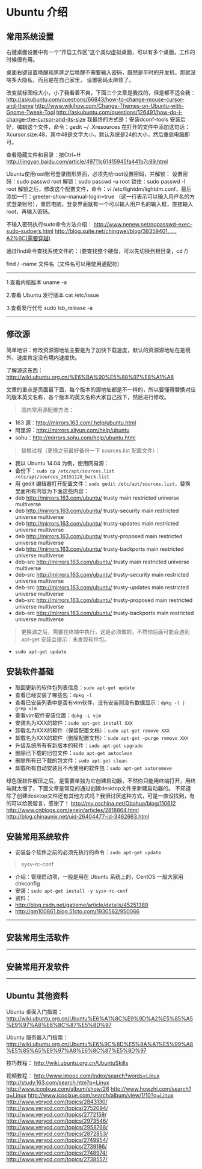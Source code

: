 # Ubuntu 介绍




## 常用系统设置




右键桌面设置中有一个“开启工作区“这个类似虚拟桌面，可以有多个桌面，工作的时候很有用。

桌面右键设置唤醒和黑屏之后唤醒不需要输入密码，既然是平时的开发机，那就没啥多大隐私，而且是在自己家里， 设置密码太麻烦了。

改变鼠标图标大小，小了我看着不爽，下面三个文章是我找的，但是都不适合我：
http://askubuntu.com/questions/66843/how-to-change-mouse-cursor-and-theme
http://www.wikihow.com/Change-Themes-on-Ubuntu-with-Gnome-Tweak-Tool
http://askubuntu.com/questions/126491/how-do-i-change-the-cursor-and-its-size
我最终的方式是：安装dconf-tools
安装后好，编辑这个文件，命令：gedit ~/ .Xresources
在打开的文件中添加这句话：Xcursor.size:48，其中48是文字大小，默认系统是24的大小，然后重启电脑即可。

查看隐藏文件和目录：按Ctrl+H
http://jingyan.baidu.com/article/49711c61415945fa441b7c89.html

Ubuntu使用root账号登录图形界面，必须先给root设置密码，并解锁：
设置密码：sudo passwd root
解锁：sudo passwd -u root
锁住：sudo passwd -l root
解锁之后，修改这个配置文件，命令：vi /etc/lightdm/lightdm.conf，最后添加一行：greeter-show-manual-login=true （这一行表示可以输入用户名的方式登录账号），重启电脑，登录界面就有一个可以输入用户名的输入框，直接输入root，再输入密码。

不输入密码执行sudo命令方法介绍：
http://www.nenew.net/nopasswd-exec-sudo-sudoers.html
http://blog.xuite.net/chingwei/blog/38359401……A2%BC(需要穿越)

通过find命令查找系统文件的：（要查找整个硬盘，可以先切换到根目录，cd /）

find / -name 文件名（文件名可以用使用通配符）


------------------------------------------------------------------------------------------

1.查看内核版本
 uname -a
 
2.查看 Ubuntu 发行版本
 cat /etc/issue
 
3.查看发行代号
 sudo lsb_release -a 



------------------------------------------------------------------------------------------

## 修改源

简单地讲：修改资源源地址主要是为了加快下载速度，默认的资源源地址在是境外，速度肯定没有境内速度快。

了解源这东西：<http://wiki.ubuntu.org.cn/%E6%BA%90%E5%88%97%E8%A1%A8>

文章的重点是页面最下面，每个版本的源地址都是不一样的，所以要懂得替换对应的版本英文名称，各个版本的英文名称大家自己找下，然后进行修改。


> 国内常用源配置方法：

- 163 源：<http://mirrors.163.com/.help/ubuntu.html> 
- 阿里源：<http://mirrors.aliyun.com/help/ubuntu>
- sohu：<http://mirrors.sohu.com/help/ubuntu.html>

> 替换过程（更换之前最好备份一下 sources.list 配置文件）：

- 我以 Ubuntu 14.04 为例，使用网易源：
- 备份下：`sudo cp /etc/apt/sources.list /etc/apt/sources_20151128_back.list`
- 用 gedit 编辑器打开配置文件：`sudo gedit /etc/apt/sources.list`，替换里面所有内容为下面这些内容：
 - deb http://mirrors.163.com/ubuntu/ trusty main restricted universe multiverse
 - deb http://mirrors.163.com/ubuntu/ trusty-security main restricted universe multiverse
 - deb http://mirrors.163.com/ubuntu/ trusty-updates main restricted universe multiverse
 - deb http://mirrors.163.com/ubuntu/ trusty-proposed main restricted universe multiverse
 - deb http://mirrors.163.com/ubuntu/ trusty-backports main restricted universe multiverse
 - deb-src http://mirrors.163.com/ubuntu/ trusty main restricted universe multiverse
 - deb-src http://mirrors.163.com/ubuntu/ trusty-security main restricted universe multiverse
 - deb-src http://mirrors.163.com/ubuntu/ trusty-updates main restricted universe multiverse
 - deb-src http://mirrors.163.com/ubuntu/ trusty-proposed main restricted universe multiverse
 - deb-src http://mirrors.163.com/ubuntu/ trusty-backports main restricted universe multiverse

> 更换源之后，需要在终端中执行，这是必须做的，不然你后面可能会遇到 apt-get 安装会提示：未发现软件包。

- `sudo apt-get update`

## 安装软件基础

- 取回更新的软件包列表信息：`sudo apt-get update`
- 查看已经安装了哪些包：`dpkg -l`
- 查看已安装列表中是否有vim软件，没有安装则没有数据显示：`dpkg -l | grep vim`
- 查看vim软件安装位置：`dpkg -L vim`
- 安装名为XXX的软件：`sudo apt-get install XXX`
- 卸载名为XXX的软件（保留配置文档）：`sudo apt-get remove XXX`
- 卸载名为XXX的软件（删除配置文档）：`sudo apt-get –purge remove XXX`
- 升级系统所有有新版本的软件：`sudo apt-get upgrade`
- 删除已下载的旧包文件：`sudo apt-get autoclean`
- 删除所有已下载的包文件：`sudo apt-get clean`
- 卸载所有自动安装且不再使用的软件包：`sudo apt-get autoremove`



绿色版软件解压之后，是需要单独为它创建启动器，不然你只能用终端打开，用终端就太慢了，下面文章是常见的通过创建desktop文件来新建启动器的。 不知道除了创建desktop文件还有其他方式吗？我很讨厌这种方式，可是一直没找到，有的可以给我留言，感谢了！
http://my.oschina.net/Obahua/blog/110612
http://www.cnblogs.com/enein/articles/2818864.html
http://blog.chinaunix.net/uid-26404477-id-3462663.html




## 安装常用系统软件

- 安装各个软件之前的必须先执行的命令：`sudo apt-get update`





> sysv-rc-conf

- 介绍：管理启动项，一般是用在 Ubuntu 系统上的，CentOS 一般大家用 chkconfig
- 安装：`sudo apt-get install -y sysv-rc-conf `
- 资料：
 - http://blog.csdn.net/gatieme/article/details/45251389
 - http://gm100861.blog.51cto.com/1930562/950066
 




------------------------------------------------------------------------------------------

## 安装常用生活软件

------------------------------------------------------------------------------------------
## 安装常用开发软件


------------------------------------------------------------------------------------------
## Ubuntu 其他资料




Ubuntu 桌面入门指南：
http://wiki.ubuntu.org.cn/Ubuntu%E6%A1%8C%E9%9D%A2%E5%85%A5%E9%97%A8%E6%8C%87%E5%8D%97

Ubuntu 服务器入门指南：
http://wiki.ubuntu.org.cn/Ubuntu%E6%9C%8D%E5%8A%A1%E5%99%A8%E5%85%A5%E9%97%A8%E6%8C%87%E5%8D%97

技巧教程：
http://wiki.ubuntu.org.cn/UbuntuSkills

视频教程：
http://www.imooc.com/index/search?words=Linux
http://study.163.com/search.htm?p=Linux
http://www.icoolxue.com/album/show/26
http://www.howzhi.com/search?q=Linux
http://www.icoolxue.com/search/album/view/1/10?q=Linux
http://www.verycd.com/topics/2843130/
http://www.verycd.com/topics/2752094/
http://www.verycd.com/topics/2772159/
http://www.verycd.com/topics/2973546/
http://www.verycd.com/topics/2958768/
http://www.verycd.com/topics/2872853/
http://www.verycd.com/topics/2749954/
http://www.verycd.com/topics/2739186/
http://www.verycd.com/topics/2748974/
http://www.verycd.com/topics/2738557/
